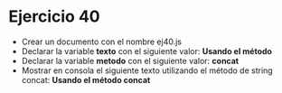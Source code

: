 # Ejercicio 40

* Crear un documento con el nombre ej40.js
* Declarar la variable **texto** con el siguiente valor: **Usando el método**
* Declarar la variable **metodo** con el siguiente valor: **concat**
* Mostrar en consola el siguiente texto utilizando el método de string concat: **Usando el método concat**